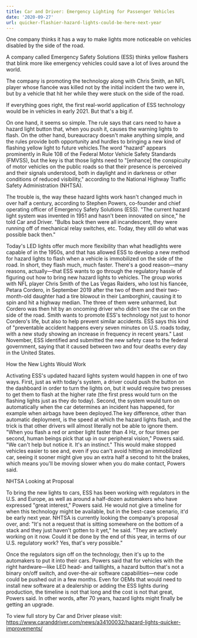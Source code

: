```yaml
---
title: Car and Driver: Emergency Lighting for Passenger Vehicles
date: '2020-09-27'
url: quicker-flashier-hazard-lights-could-be-here-next-year
---
```

One company thinks it has a way to make lights more noticeable on vehicles disabled by the side of the road.

A company called Emergency Safety Solutions (ESS) thinks yellow flashers that blink more like emergency vehicles could save a lot of lives around the world.

The company is promoting the technology along with Chris Smith, an NFL player whose fiancée was killed not by the initial incident the two were in, but by a vehicle that hit her while they were stuck on the side of the road.

If everything goes right, the first real-world application of ESS technology would be in vehicles in early 2021. But that's a big if.

On one hand, it seems so simple. The rule says that cars need to have a hazard light button that, when you push it, causes the warning lights to flash. On the other hand, bureaucracy doesn't make anything simple, and the rules provide both opportunity and hurdles to bringing a new kind of flashing yellow light to future vehicles.The word "hazard" appears prominently in Rule 108 of the Federal Motor Vehicle Safety Standards (FMVSS), but the key is that those lights need to "[enhance] the conspicuity of motor vehicles on the public roads so that their presence is perceived and their signals understood, both in daylight and in darkness or other conditions of reduced visibility," according to the National Highway Traffic Safety Administration (NHTSA).

The trouble is, the way these hazard lights work hasn't changed much in over half a century, according to Stephen Powers, co-founder and chief operating officer of Emergency Safety Solutions (ESS). "The current hazard light system was invented in 1951 and hasn't been innovated on since," he told Car and Driver. "Bulbs back then were all incandescent, they were running off of mechanical relay switches, etc. Today, they still do what was possible back then."

Today's LED lights offer much more flexibility than what headlights were capable of in the 1950s, and that has allowed ESS to develop a new method for hazard lights to flash when a vehicle is immobilized on the side of the road. In short, they flash much, much faster. There's a good reason—many reasons, actually—that ESS wants to go through the regulatory hassle of figuring out how to bring new hazard lights to vehicles. The group works with NFL player Chris Smith of the Las Vegas Raiders, who lost his fiancée, Petara Cordero, in September 2019 after the two of them and their two-month-old daughter had a tire blowout in their Lamborghini, causing it to spin and hit a highway median. The three of them were unharmed, but Cordero was then hit by an oncoming driver who didn't see the car on the side of the road. Smith wants to promote ESS's technology not just to honor Cordero's life, but also to help prevent similar accidents. ESS says this kind of "preventable accident happens every seven minutes on U.S. roads today, with a new study showing an increase in frequency in recent years." Last November, ESS identified and submitted the new safety case to the federal government, saying that it caused between two and four deaths every day in the United States.

How the New Lights Would Work

Activating ESS's updated hazard lights system would happen in one of two ways. First, just as with today's system, a driver could push the button on the dashboard in order to turn the lights on, but it would require two presses to get them to flash at the higher rate (the first press would turn on the flashing lights just as they do today). Second, the system would turn on automatically when the car determines an incident has happened, for example when airbags have been deployed.The key difference, other than automatic deployment, is the speed at which the hazard lights flash, and the trick is that other drivers will almost literally not be able to ignore them. "When you flash a red or amber light faster than 4 Hz, or four times per second, human beings pick that up in our peripheral vision," Powers said. "We can't help but notice it. It's an instinct." This would make stopped vehicles easier to see and, even if you can't avoid hitting an immobilized car, seeing it sooner might give you an extra half a second to hit the brakes, which means you'll be moving slower when you do make contact, Powers said.

NHTSA Looking at Proposal

To bring the new lights to cars, ESS has been working with regulators in the U.S. and Europe, as well as around a half-dozen automakers who have expressed "great interest," Powers said. He would not give a timeline for when this technology might be available, but in the best-case scenario, it'd be early next year. NHTSA is currently looking the company's proposal over, and: "It's not a request that is sitting somewhere on the bottom of a stack and they just haven't gotten to it yet," he said. "They are actively working on it now. Could it be done by the end of this year, in terms of our U.S. regulatory work? Yes, that's very possible."

Once the regulators sign off on the technology, then it's up to the automakers to put it into their cars. Powers said that for vehicles with the right hardware—like LED head- and taillights, a hazard button that's not a binary on/off switch, and over-the-air software capabilities—new code could be pushed out in a few months. Even for OEMs that would need to install new software at a dealership or adding the ESS lights during production, the timeline is not that long and the cost is not that great, Powers said. In other words, after 70 years, hazard lights might finally be getting an upgrade.

To view full story by Car and Driver please visit: https://www.caranddriver.com/news/a34100032/hazard-lights-quicker-improvements/
